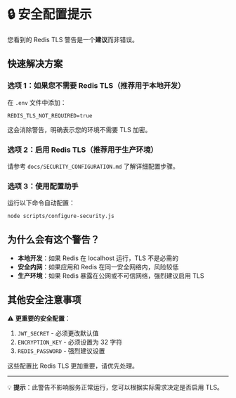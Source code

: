 # 🔒 安全配置提示

您看到的 Redis TLS 警告是一个**建议**而非错误。

## 快速解决方案

### 选项 1：如果您不需要 Redis TLS（推荐用于本地开发）

在 `.env` 文件中添加：
```env
REDIS_TLS_NOT_REQUIRED=true
```

这会消除警告，明确表示您的环境不需要 TLS 加密。

### 选项 2：启用 Redis TLS（推荐用于生产环境）

请参考 `docs/SECURITY_CONFIGURATION.md` 了解详细配置步骤。

### 选项 3：使用配置助手

运行以下命令自动配置：
```bash
node scripts/configure-security.js
```

## 为什么会有这个警告？

- **本地开发**：如果 Redis 在 localhost 运行，TLS 不是必需的
- **安全内网**：如果应用和 Redis 在同一安全网络内，风险较低
- **生产环境**：如果 Redis 暴露在公网或不可信网络，强烈建议启用 TLS

## 其他安全注意事项

⚠️ **更重要的安全配置**：
1. `JWT_SECRET` - 必须更改默认值
2. `ENCRYPTION_KEY` - 必须设置为 32 字符
3. `REDIS_PASSWORD` - 强烈建议设置

这些配置比 Redis TLS 更加重要，请优先处理。

---

💡 **提示**：此警告不影响服务正常运行，您可以根据实际需求决定是否启用 TLS。
